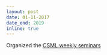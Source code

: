 ```yaml
---
layout: post
date: 01-11-2017
date_end: 2019
inline: true
---
```


Organized the [CSML weekly seminars](https://www.youtube.com/channel/UCiCXRD_NcvVjkLCE39GkwVQ)



